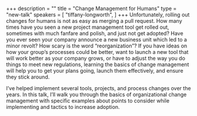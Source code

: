+++
description = ""
title = "Change Management for Humans"
type = "new-talk"
speakers = [
        "tiffany-longworth",
]
+++
Unfortunately, rolling out changes for humans is not as easy as merging a pull request. How many times have you seen a new project management tool get rolled out, sometimes with much fanfare and polish, and just not get adopted? Have you ever seen your company announce a new business unit which led to a minor revolt? How scary is the word “reorganization”? If you have ideas on how your group’s processes could be better, want to launch a new tool that will work better as your company grows, or have to adjust the way you do things to meet new regulations, learning the basics of change management will help you to get your plans going, launch them effectively, and ensure they stick around.

I’ve helped implement several tools, projects, and process changes over the years. In this talk, I’ll walk you through the basics of organizational change management with specific examples about points to consider while implementing and tactics to increase adoption.